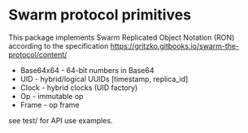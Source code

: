 # Swarm protocol primitives #

This package implements Swarm Replicated Object Notation (RON) according to
the specification https://gritzko.gitbooks.io/swarm-the-protocol/content/

* Base64x64 - 64-bit numbers in Base64
* UID - hybrid/logical UUIDs [timestamp, replica\_id]
* Clock - hybrid clocks (UID factory)
* Op - immutable op
* Frame - op frame

see test/ for API use examples.
